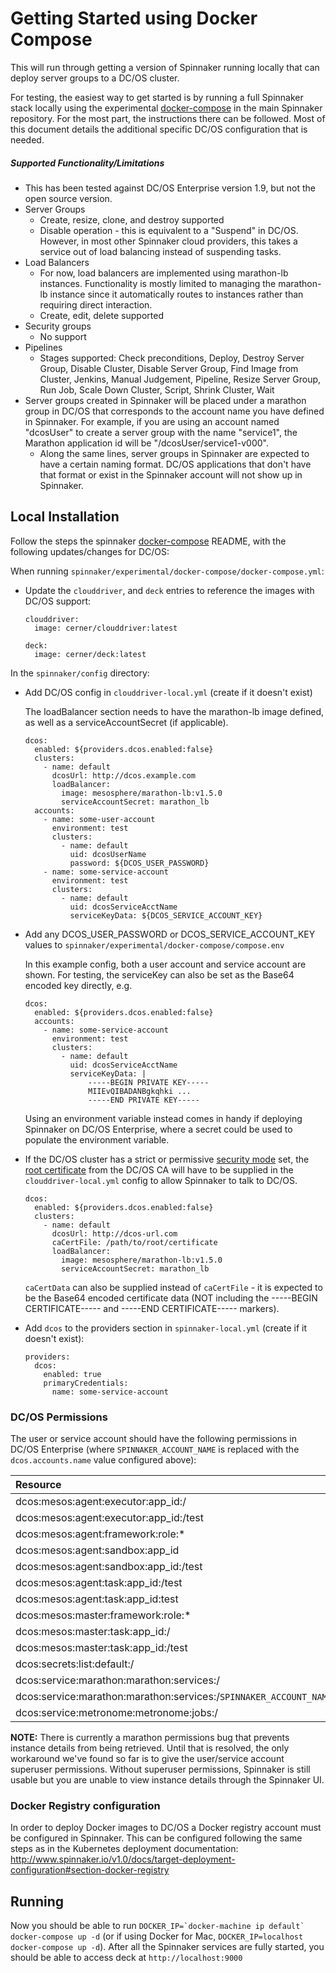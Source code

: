 # Getting Started using Docker Compose

This will run through getting a version of Spinnaker running locally that can deploy server groups to a DC/OS cluster.

For testing, the easiest way to get started is by running a full Spinnaker stack locally using the experimental [docker-compose](https://github.com/spinnaker/spinnaker/tree/master/experimental/docker-compose) in the main Spinnaker repository. For the most part, the instructions there can be followed. Most of this document details the additional specific DC/OS configuration that is needed.

##### Supported Functionality/Limitations
* This has been tested against DC/OS Enterprise version 1.9, but not the open source version.
* Server Groups
  * Create, resize, clone, and destroy supported
  * Disable operation - this is equivalent to a "Suspend" in DC/OS. However, in most other Spinnaker cloud providers, this takes a service out of load balancing instead of suspending tasks. 
* Load Balancers
  * For now, load balancers are implemented using marathon-lb instances. Functionality is mostly limited to managing the marathon-lb instance since it automatically routes to instances rather than requiring direct interaction.
  * Create, edit, delete supported
* Security groups
  * No support
* Pipelines
  * Stages supported: Check preconditions, Deploy, Destroy Server Group, Disable Cluster, Disable Server Group, Find Image from Cluster, Jenkins, Manual Judgement, Pipeline, Resize Server Group, Run Job, Scale Down Cluster, Script, Shrink Cluster, Wait
* Server groups created in Spinnaker will be placed under a marathon group in DC/OS that corresponds to the account name you have defined in Spinnaker. For example, if you are using an account named "dcosUser" to create a server group with the name "service1", the Marathon application id will be "/dcosUser/service1-v000".
  * Along the same lines, server groups in Spinnaker are expected to have a certain naming format. DC/OS applications that don't have that format or exist in the Spinnaker account will not show up in Spinnaker.

## Local Installation

Follow the steps the spinnaker [docker-compose](https://github.com/spinnaker/spinnaker/tree/master/experimental/docker-compose) README, with the following updates/changes for DC/OS:

When running `spinnaker/experimental/docker-compose/docker-compose.yml`:

* Update the `clouddriver`, and `deck` entries to reference the images with DC/OS support:

  ```
  clouddriver:
    image: cerner/clouddriver:latest
    
  deck:
    image: cerner/deck:latest
  ```

In the `spinnaker/config` directory:
* Add DC/OS config in `clouddriver-local.yml` (create if it doesn't exist)  

  The loadBalancer section needs to have the marathon-lb image defined, as well as a serviceAccountSecret (if applicable).
  ```
  dcos:
    enabled: ${providers.dcos.enabled:false}
    clusters:
      - name: default
        dcosUrl: http://dcos.example.com
        loadBalancer:
          image: mesosphere/marathon-lb:v1.5.0
          serviceAccountSecret: marathon_lb
    accounts:
      - name: some-user-account
        environment: test
        clusters:  
          - name: default
            uid: dcosUserName
            password: ${DCOS_USER_PASSWORD}
      - name: some-service-account
        environment: test
        clusters:  
          - name: default
            uid: dcosServiceAcctName
            serviceKeyData: ${DCOS_SERVICE_ACCOUNT_KEY}
  ```
  
* Add any DCOS_USER_PASSWORD or DCOS_SERVICE_ACCOUNT_KEY values to `spinnaker/experimental/docker-compose/compose.env`

  In this example config, both a user account and service account are shown. For testing, the serviceKey can also be set as the Base64 encoded key directly, e.g.
  ```
  dcos:
    enabled: ${providers.dcos.enabled:false}
    accounts:
      - name: some-service-account
        environment: test
        clusters:  
          - name: default
            uid: dcosServiceAcctName
            serviceKeyData: |
                -----BEGIN PRIVATE KEY-----
                MIIEvQIBADANBgkqhki ...
                -----END PRIVATE KEY-----
  ```

  Using an environment variable instead comes in handy if deploying Spinnaker on DC/OS Enterprise, where a secret could be used to populate the environment variable.

* If the DC/OS cluster has a strict or permissive [security mode](https://docs.mesosphere.com/1.8/administration/installing/custom/configuration-parameters/#security) set, the [root certificate](https://docs.mesosphere.com/1.8/administration/tls-ssl/get-cert/) from the DC/OS CA will have to be supplied in the `clouddriver-local.yml` config to allow Spinnaker to talk to DC/OS.
  ```
  dcos:
    enabled: ${providers.dcos.enabled:false}
    clusters:
      - name: default
        dcosUrl: http://dcos-url.com
        caCertFile: /path/to/root/certificate
        loadBalancer:
          image: mesosphere/marathon-lb:v1.5.0
          serviceAccountSecret: marathon_lb
  ```

  `caCertData` can also be supplied instead of `caCertFile` - it is expected to be the Base64 encoded certificate data (NOT including the -----BEGIN CERTIFICATE----- and -----END CERTIFICATE----- markers).

* Add `dcos` to the providers section in `spinnaker-local.yml` (create if it doesn't exist):
  ```
  providers:
    dcos:
      enabled: true
      primaryCredentials:
        name: some-service-account
  ```
  
### DC/OS Permissions

The user or service account should have the following permissions in DC/OS Enterprise (where `SPINNAKER_ACCOUNT_NAME` is replaced with the `dcos.accounts.name` value configured above):

| Resource       | Actions        |
| :------------- | :------------- |
| dcos:mesos:agent:executor:app_id:/ | read |
| dcos:mesos:agent:executor:app_id:/test | read |
| dcos:mesos:agent:framework:role:* | read |
| dcos:mesos:agent:sandbox:app_id | read |
| dcos:mesos:agent:sandbox:app_id:/test | read |
| dcos:mesos:agent:task:app_id:/test | read |
| dcos:mesos:agent:task:app_id:test | read |
| dcos:mesos:master:framework:role:* | read |
| dcos:mesos:master:task:app_id:/ | read |
| dcos:mesos:master:task:app_id:/test | create, read |
| dcos:secrets:list:default:/ | read |
| dcos:service:marathon:marathon:services:/       | read |
| dcos:service:marathon:marathon:services:/`SPINNAKER_ACCOUNT_NAME` | create,delete,read,update |
| dcos:service:metronome:metronome:jobs:/ | create,delete,read,update | 

**NOTE:** There is currently a marathon permissions bug that prevents instance details from being retrieved.  Until that is resolved, the only workaround we've found so far is to give the user/service account superuser permissions.  Without superuser permissions, Spinnaker is still usable but you are unable to view instance details through the Spinnaker UI.


### Docker Registry configuration

In order to deploy Docker images to DC/OS a Docker registry account must be configured in Spinnaker. This can be configured following the same steps as in the Kubernetes deployment documentation: http://www.spinnaker.io/v1.0/docs/target-deployment-configuration#section-docker-registry

## Running

Now you should be able to run ```DOCKER_IP=`docker-machine ip default` docker-compose up -d``` (or if using Docker for Mac, ```DOCKER_IP=localhost docker-compose up -d```). After all the Spinnaker services are fully started, you should be able to access deck at `http://localhost:9000`
